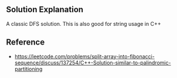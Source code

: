 ## Solution Explanation

A classic DFS solution. This is also good for string usage in C++


## Reference

- https://leetcode.com/problems/split-array-into-fibonacci-sequence/discuss/137254/C++-Solution-similar-to-palindromic-partitioning

